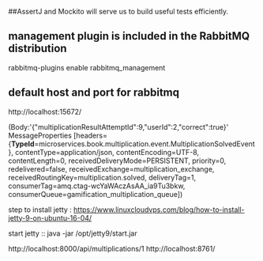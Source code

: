 ##AssertJ and Mockito will serve us to build useful tests efficiently.

## management plugin is included in the RabbitMQ distribution

rabbitmq-plugins enable rabbitmq_management

## default host and port for rabbitmq
http://localhost:15672/


(Body:'{"multiplicationResultAttemptId":9,"userId":2,"correct":true}' MessageProperties [headers={__TypeId__=microservices.book.multiplication.event.MultiplicationSolvedEvent}, contentType=application/json, contentEncoding=UTF-8, contentLength=0, receivedDeliveryMode=PERSISTENT, priority=0, redelivered=false, receivedExchange=multiplication_exchange, receivedRoutingKey=multiplication.solved, deliveryTag=1, consumerTag=amq.ctag-wcYaWAczAsAA_ia9Tu3bkw, consumerQueue=gamification_multiplication_queue])


step to install jetty : https://www.linuxcloudvps.com/blog/how-to-install-jetty-9-on-ubuntu-16-04/

start jetty :: java -jar /opt/jetty9/start.jar

http://localhost:8000/api/multiplications/1
http://localhost:8761/
